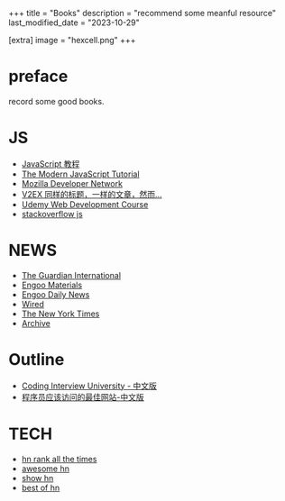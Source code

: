 +++
title = "Books"
description = "recommend some meanful resource"
last_modified_date = "2023-10-29"

[extra]
image = "hexcell.png"
+++


# preface

record some good books.

# JS

- [JavaScript 教程](https://zh.javascript.info/)
- [The Modern JavaScript Tutorial](https://javascript.info/)
- [Mozilla Developer Network](https://developer.mozilla.org/en-US/)
- [V2EX 同样的标题，一样的文章，然而...](https://v2ex.com/t/712373)
- [Udemy Web Development Course](https://www.udemy.com/course/the-complete-web-developer-zero-to-mastery/)
- [stackoverflow js](https://stackoverflow.com/questions/tagged/javascript)

# NEWS

- [The Guardian International](https://www.theguardian.com/international)
- [Engoo Materials](https://engoo.com/app/materials/en?max_level=10&min_level=4)
- [Engoo Daily News](https://engoo.com/app/daily-news)
- [Wired](https://www.wired.com/)
- [The New York Times](https://www.nytimes.com/)
- [Archive](https://archive.md/)

# Outline

- [Coding Interview University - 中文版](https://github.com/jwasham/coding-interview-university/blob/main/translations/README-cn.md)
- [程序员应该访问的最佳网站-中文版](https://github.com/tuteng/Best-websites-a-programmer-should-visit-zh)

# TECH

- [hn rank all the times](https://hn.lindylearn.io/best)
- [awesome hn](https://github.com/cheeaun/awesome-hacker-news)
- [show hn](https://hn.algolia.com/?dateRange=pastMonth&page=0&prefix=true&query=show%20hn&sort=byPopularity&type=story)
- [best of hn](https://bestofshowhn.com/)